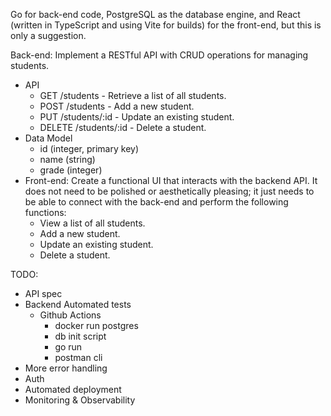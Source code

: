 Go for back-end code, PostgreSQL as the database engine, and React (written in TypeScript and using Vite for builds) for the front-end, but this is only a suggestion.


Back-end: Implement a RESTful API with CRUD operations for managing students.
* API
  * GET /students - Retrieve a list of all students.
  * POST /students - Add a new student.
  * PUT /students/:id - Update an existing student.
  * DELETE /students/:id - Delete a student.
* Data Model
  * id (integer, primary key)
  * name (string)
  * grade (integer)
* Front-end: Create a functional UI that interacts with the backend API. It does not need to be polished or aesthetically pleasing; it just needs to be able to connect with the back-end and perform the following functions:
  * View a list of all students.
  * Add a new student.
   * Update an existing student.
  * Delete a student.


TODO:
* API spec
* Backend Automated tests
  * Github Actions
    * docker run postgres
    * db init script
    * go run
    * postman cli
* More error handling
* Auth
* Automated deployment
* Monitoring & Observability